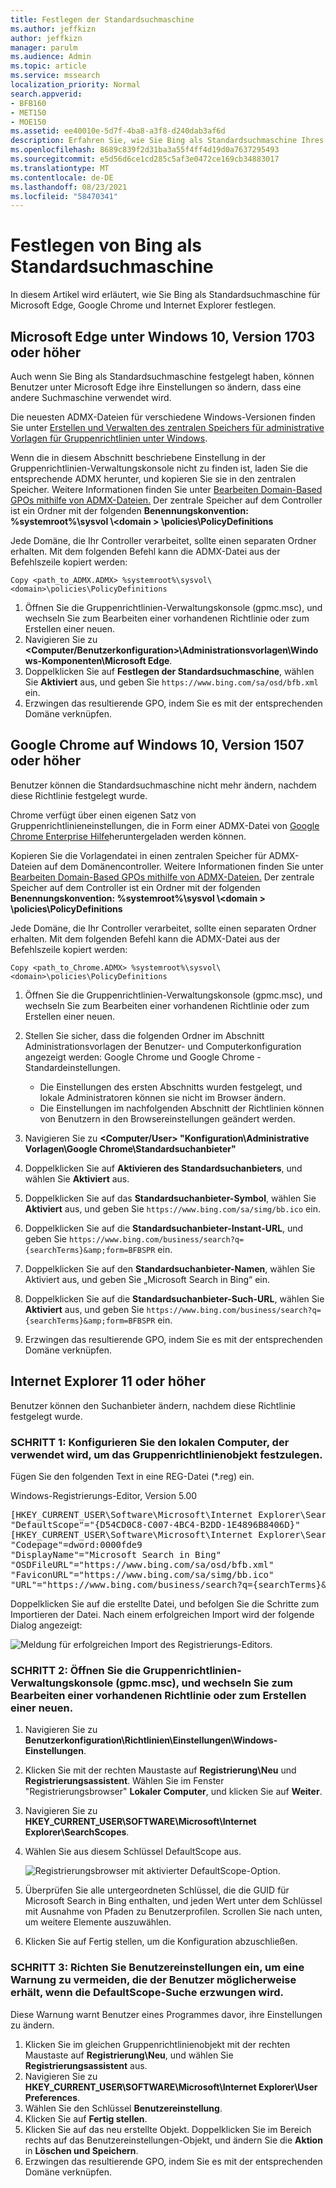 ```yaml
---
title: Festlegen der Standardsuchmaschine
ms.author: jeffkizn
author: jeffkizn
manager: parulm
ms.audience: Admin
ms.topic: article
ms.service: mssearch
localization_priority: Normal
search.appverid:
- BFB160
- MET150
- MOE150
ms.assetid: ee40010e-5d7f-4ba8-a3f8-d240dab3af6d
description: Erfahren Sie, wie Sie Bing als Standardsuchmaschine Ihres Unternehmens für Microsoft Search festlegen.
ms.openlocfilehash: 8689c839f2d31ba3a55f4ff4d19d0a7637295493
ms.sourcegitcommit: e5d56d6ce1cd285c5af3e0472ce169cb34883017
ms.translationtype: MT
ms.contentlocale: de-DE
ms.lasthandoff: 08/23/2021
ms.locfileid: "58470341"
---
```

# <a name="make-bing-the-default-search-engine"></a>Festlegen von Bing als Standardsuchmaschine
  
In diesem Artikel wird erläutert, wie Sie Bing als Standardsuchmaschine für Microsoft Edge, Google Chrome und Internet Explorer festlegen. 
  
## <a name="microsoft-edge-on-windows-10-version-1703-or-later"></a>Microsoft Edge unter Windows 10, Version 1703 oder höher

Auch wenn Sie Bing als Standardsuchmaschine festgelegt haben, können Benutzer unter Microsoft Edge ihre Einstellungen so ändern, dass eine andere Suchmaschine verwendet wird.
  
Die neuesten ADMX-Dateien für verschiedene Windows-Versionen finden Sie unter [Erstellen und Verwalten des zentralen Speichers für administrative Vorlagen für Gruppenrichtlinien unter Windows](https://support.microsoft.com/help/3087759/how-to-create-and-manage-the-central-store-for-group-policy-administra).
  
Wenn die in diesem Abschnitt beschriebene Einstellung in der Gruppenrichtlinien-Verwaltungskonsole nicht zu finden ist, laden Sie die entsprechende ADMX herunter, und kopieren Sie sie in den zentralen Speicher. Weitere Informationen finden Sie unter [Bearbeiten Domain-Based GPOs mithilfe von ADMX-Dateien.](/previous-versions/windows/it-pro/windows-vista/cc748955%28v%3dws.10%29) Der zentrale Speicher auf dem Controller ist ein Ordner mit der folgenden **Benennungskonvention: %systemroot%\sysvol \\<domain \> \policies\PolicyDefinitions**
  
Jede Domäne, die Ihr Controller verarbeitet, sollte einen separaten Ordner erhalten. Mit dem folgenden Befehl kann die ADMX-Datei aus der Befehlszeile kopiert werden:
  
 `Copy <path_to_ADMX.ADMX> %systemroot%\sysvol\<domain>\policies\PolicyDefinitions`
  
1. Öffnen Sie die Gruppenrichtlinien-Verwaltungskonsole (gpmc.msc), und wechseln Sie zum Bearbeiten einer vorhandenen Richtlinie oder zum Erstellen einer neuen.
2. Navigieren Sie zu **&lt;Computer/Benutzerkonfiguration&gt;\Administrationsvorlagen\Windows-Komponenten\Microsoft Edge**.
3. Doppelklicken Sie auf **Festlegen der Standardsuchmaschine**, wählen Sie **Aktiviert** aus, und geben Sie `https://www.bing.com/sa/osd/bfb.xml` ein.
4. Erzwingen das resultierende GPO, indem Sie es mit der entsprechenden Domäne verknüpfen.


## <a name="google-chrome-on-windows-10-version-1507-or-later"></a>Google Chrome auf Windows 10, Version 1507 oder höher

Benutzer können die Standardsuchmaschine nicht mehr ändern, nachdem diese Richtlinie festgelegt wurde.
  
Chrome verfügt über einen eigenen Satz von Gruppenrichtlinieneinstellungen, die in Form einer ADMX-Datei von [Google Chrome Enterprise Hilfe](https://support.google.com/chrome/a/answer/187202)heruntergeladen werden können.
  
Kopieren Sie die Vorlagendatei in einen zentralen Speicher für ADMX-Dateien auf dem Domänencontroller. Weitere Informationen finden Sie unter [Bearbeiten Domain-Based GPOs mithilfe von ADMX-Dateien.](/previous-versions/windows/it-pro/windows-vista/cc748955%28v%3dws.10%29) Der zentrale Speicher auf dem Controller ist ein Ordner mit der folgenden **Benennungskonvention: %systemroot%\sysvol \\<domain \> \policies\PolicyDefinitions**
  
Jede Domäne, die Ihr Controller verarbeitet, sollte einen separaten Ordner erhalten. Mit dem folgenden Befehl kann die ADMX-Datei aus der Befehlszeile kopiert werden:
  
 `Copy <path_to_Chrome.ADMX> %systemroot%\sysvol\<domain>\policies\PolicyDefinitions`
  
1. Öffnen Sie die Gruppenrichtlinien-Verwaltungskonsole (gpmc.msc), und wechseln Sie zum Bearbeiten einer vorhandenen Richtlinie oder zum Erstellen einer neuen.
2. Stellen Sie sicher, dass die folgenden Ordner im Abschnitt Administrationsvorlagen der Benutzer- und Computerkonfiguration angezeigt werden: Google Chrome und Google Chrome - Standardeinstellungen.

    - Die Einstellungen des ersten Abschnitts wurden festgelegt, und lokale Administratoren können sie nicht im Browser ändern.
    - Die Einstellungen im nachfolgenden Abschnitt der Richtlinien können von Benutzern in den Browsereinstellungen geändert werden.

3. Navigieren Sie zu **\<Computer/User\> "Konfiguration\Administrative Vorlagen\Google Chrome\Standardsuchanbieter"**
4. Doppelklicken Sie auf **Aktivieren des Standardsuchanbieters**, und wählen Sie **Aktiviert** aus.
5. Doppelklicken Sie auf das **Standardsuchanbieter-Symbol**, wählen Sie **Aktiviert** aus, und geben Sie `https://www.bing.com/sa/simg/bb.ico` ein.
6. Doppelklicken Sie auf die **Standardsuchanbieter-Instant-URL**, und geben Sie `https://www.bing.com/business/search?q={searchTerms}&amp;form=BFBSPR` ein.
7. Doppelklicken Sie auf den **Standardsuchanbieter-Namen**, wählen Sie Aktiviert aus, und geben Sie „Microsoft Search in Bing“ ein.
8. Doppelklicken Sie auf die **Standardsuchanbieter-Such-URL**, wählen Sie **Aktiviert** aus, und geben Sie `https://www.bing.com/business/search?q={searchTerms}&amp;form=BFBSPR` ein.
9. Erzwingen das resultierende GPO, indem Sie es mit der entsprechenden Domäne verknüpfen.

## <a name="internet-explorer-11-or-later"></a>Internet Explorer 11 oder höher

Benutzer können den Suchanbieter ändern, nachdem diese Richtlinie festgelegt wurde.
  
### <a name="step-1-configure-the-local-machine-that-will-be-used-to-set-the-gpo"></a>SCHRITT 1: Konfigurieren Sie den lokalen Computer, der verwendet wird, um das Gruppenrichtlinienobjekt festzulegen.

Fügen Sie den folgenden Text in eine REG-Datei (\*.reg) ein.
  
Windows-Registrierungs-Editor, Version 5.00
  
<pre>[HKEY_CURRENT_USER\Software\Microsoft\Internet Explorer\SearchScopes]
"DefaultScope"="{D54CD0C8-C007-4BC4-B2DD-1E4896B8406D}"
[HKEY_CURRENT_USER\Software\Microsoft\Internet Explorer\SearchScopes\{D54CD0C8-C007-4BC4-B2DD-1E4896B8406D}]
"Codepage"=dword:0000fde9
"DisplayName"="Microsoft Search in Bing"
"OSDFileURL"="https://www.bing.com/sa/osd/bfb.xml"
"FaviconURL"="https://www.bing.com/sa/simg/bb.ico"
"URL"="https://www.bing.com/business/search?q={searchTerms}&amp;form=BFBSPR"</pre>
  
Doppelklicken Sie auf die erstellte Datei, und befolgen Sie die Schritte zum Importieren der Datei. Nach einem erfolgreichen Import wird der folgende Dialog angezeigt:
  
![Meldung für erfolgreichen Import des Registrierungs-Editors.](media/ea3686b9-f6d7-481e-9a0d-2c96891bc501.png)
  
### <a name="step-2-open-the-group-policy-management-console-gpmcmsc-and-switch-to-editing-an-existing-policy-or-creating-a-new-one"></a>SCHRITT 2: Öffnen Sie die Gruppenrichtlinien-Verwaltungskonsole (gpmc.msc), und wechseln Sie zum Bearbeiten einer vorhandenen Richtlinie oder zum Erstellen einer neuen.

1. Navigieren Sie zu **Benutzerkonfiguration\Richtlinien\Einstellungen\Windows-Einstellungen**.
2. Klicken Sie mit der rechten Maustaste auf **Registrierung\Neu** und **Registrierungsassistent**. Wählen Sie im Fenster "Registrierungsbrowser" **Lokaler Computer**, und klicken Sie auf **Weiter**.
3. Navigieren Sie zu **HKEY_CURRENT_USER\SOFTWARE\Microsoft\Internet Explorer\SearchScopes**.
4. Wählen Sie aus diesem Schlüssel DefaultScope aus.

    ![Registrierungsbrowser mit aktivierter DefaultScope-Option.](media/ec5a450d-0cba-4e9c-acba-1a09e8e90bad.png)
5. Überprüfen Sie alle untergeordneten Schlüssel, die die GUID für Microsoft Search in Bing enthalten, und jeden Wert unter dem Schlüssel mit Ausnahme von Pfaden zu Benutzerprofilen. Scrollen Sie nach unten, um weitere Elemente auszuwählen.
6. Klicken Sie auf Fertig stellen, um die Konfiguration abzuschließen.

### <a name="step-3-set-up-user-preferences-to-help-eliminate-a-warning-the-user-may-get-when-defaultscope-search-is-enforced"></a>SCHRITT 3: Richten Sie Benutzereinstellungen ein, um eine Warnung zu vermeiden, die der Benutzer möglicherweise erhält, wenn die DefaultScope-Suche erzwungen wird.

Diese Warnung warnt Benutzer eines Programmes davor, ihre Einstellungen zu ändern.
  
1. Klicken Sie im gleichen Gruppenrichtlinienobjekt mit der rechten Maustaste auf **Registrierung\Neu**, und wählen Sie **Registrierungsassistent** aus.
2. Navigieren Sie zu **HKEY_CURRENT_USER\SOFTWARE\Microsoft\Internet Explorer\User Preferences**.
3. Wählen Sie den Schlüssel **Benutzereinstellung**.
4. Klicken Sie auf **Fertig stellen**.
5. Klicken Sie auf das neu erstellte Objekt. Doppelklicken Sie im Bereich rechts auf das Benutzereinstellungen-Objekt, und ändern Sie die **Aktion** in **Löschen und Speichern**.
6. Erzwingen das resultierende GPO, indem Sie es mit der entsprechenden Domäne verknüpfen.